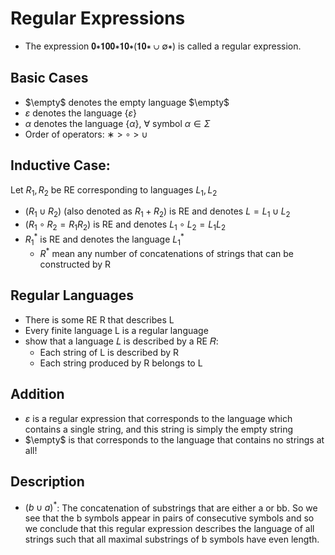 # Regular Expressions
+ The expression 𝟎∗𝟏𝟎𝟎∗𝟏𝟎∗(𝟏𝟎∗ ∪ ∅∗) is called a regular expression.

## Basic Cases
+ $\empty$ denotes the empty language $\empty$
+ $\varepsilon$ denotes the language $\{\varepsilon\}$
+ $\alpha$ denotes the language $\{\alpha\}$, $\forall$ symbol $\alpha \in \Sigma$
+ Order of operators: ∗ > ∘ > ∪


## Inductive Case: 
Let $R_1, R_2$ be RE corresponding to languages $L_1, L_2$  
+ $(R_1 \cup R_2)$ (also denoted as $R_1 + R_2$) is RE and denotes $L = L_1 \cup L_2$
+ $(R_1 \circ R_2 = R_1R_2)$ is RE and denotes $L_1 \circ L_2 = L_1L_2$
+ $R_1^*$ is RE and denotes the language $L_1^*$
  + $R^*$ mean any number of concatenations of strings that can be constructed by R

## Regular Languages
+ There is some RE R that describes L
+ Every finite language L is a regular language
+ show that a language 𝐿 is described by a RE 𝑅:
  + Each string of L is described by R
  + Each string produced by R belongs to L

## Addition
+ $\varepsilon$ is a regular expression that corresponds to the language which contains a single string, and this string is simply the empty string
+ $\empty$ is that corresponds to the language that contains no strings at all!

## Description
+ $(b \cup a)^*$:  The concatenation of substrings that are either a or bb. So we see that the b symbols appear in pairs of consecutive symbols and so we conclude that this regular expression describes the language of all strings such that all maximal substrings of b symbols have even length.